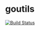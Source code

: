 # goutils
[![Build Status](https://travis-ci.org/kimsuk/goutils.svg?branch=master)](https://travis-ci.org/kimsuk/goutils)